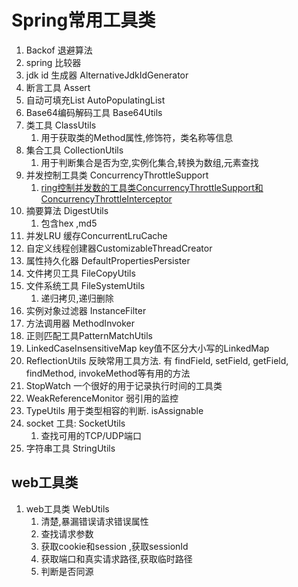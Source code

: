 # Spring常用工具类

1. Backof 退避算法
2. spring 比较器 
3. jdk id 生成器 AlternativeJdkIdGenerator 
4. 断言工具  Assert
5. 自动可填充List  AutoPopulatingList
6. Base64编码解码工具 Base64Utils
7. 类工具 ClassUtils
    1. 用于获取类的Method属性,修饰符，类名称等信息
8. 集合工具 CollectionUtils
    1. 用于判断集合是否为空,实例化集合,转换为数组,元素查找
9. 并发控制工具类 ConcurrencyThrottleSupport
    1. [ring控制并发数的工具类ConcurrencyThrottleSupport和ConcurrencyThrottleInterceptor](https://www.cnblogs.com/duanxz/p/9435873.html)
10. 摘要算法 DigestUtils
    1. 包含hex ,md5
11. 并发LRU 缓存ConcurrentLruCache
12. 自定义线程创建器CustomizableThreadCreator
13. 属性持久化器 DefaultPropertiesPersister
14. 文件拷贝工具 FileCopyUtils
15. 文件系统工具 FileSystemUtils
    1. 递归拷贝,递归删除
16. 实例对象过滤器 InstanceFilter
17. 方法调用器 MethodInvoker
18. 正则匹配工具PatternMatchUtils
19. LinkedCaseInsensitiveMap key值不区分大小写的LinkedMap 
20. ReflectionUtils 反映常用工具方法. 有 findField, setField, getField, findMethod, invokeMethod等有用的方法
21. StopWatch 一个很好的用于记录执行时间的工具类
22. WeakReferenceMonitor 弱引用的监控 
23. TypeUtils 用于类型相容的判断. isAssignable
24. socket 工具: SocketUtils
    1. 查找可用的TCP/UDP端口
25. 字符串工具 StringUtils

## web工具类

1. web工具类 WebUtils
    1. 清楚,暴漏错误请求错误属性
    2. 查找请求参数
    3. 获取cookie和session ,获取sessionId
    4. 获取端口和真实请求路径,获取临时路径
    5. 判断是否同源

